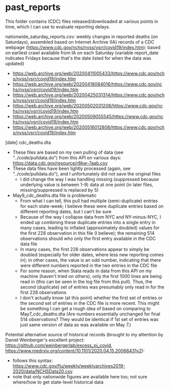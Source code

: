 # past_reports

This folder contains (CDC) files released/downloaded at various points in time, which I can use to evaluate reporting delays.

nationwide_saturday_reports.csv: weekly changes in reported deaths (on Saturdays), assembled based on Internet Archive (IA) records of a CDC webpage (https://www.cdc.gov/nchs/nvss/vsrr/covid19/index.htm); based on earliest crawl available from IA on each Saturday (variable report_date indicates Fridays because that's the date listed for when the data was updated)
* https://web.archive.org/web/20200411005433/https://www.cdc.gov/nchs/nvss/vsrr/covid19/index.htm
* https://web.archive.org/web/20200418084016/https://www.cdc.gov/nchs/nvss/vsrr/covid19/index.htm
* https://web.archive.org/web/20200425031314/https://www.cdc.gov/nchs/nvss/vsrr/covid19/index.htm
* https://web.archive.org/web/20200502031208/https://www.cdc.gov/nchs/nvss/vsrr/covid19/index.htm
* https://web.archive.org/web/20200509055545/https://www.cdc.gov/nchs/nvss/vsrr/covid19/index.htm
* https://web.archive.org/web/20200516012808/https://www.cdc.gov/nchs/nvss/vsrr/covid19/index.htm

[date] cdc_deaths.dta
* These files are based on my own pulling of data (see "../code/pulldata.do") from this API on various days: https://data.cdc.gov/resource/r8kw-7aab.csv
* These data files have been lightly processed (again, see "../code/pulldata.do"), and I unfortunately did not save the original files
  * I did change the way I was handling missing (suppressed because underlying value is between 1-9) data at one point (in later files, missing/suppressed is replaced by 5)
* May9_cdc_deaths.dta file is problematic
  * From what I can tell, this pull had multiple (semi-duplicate) entries for each state-week; I believe these were duplicate entries based on different reporting dates, but I can't be sure
  * Because of the way I collapse data from NYC and NY-minus-NYC, I ended up combining these duplicate entries into a single entry in many cases, leading to inflated (approximately doubled) values for the first 228 observation in this file (I believe); the remaining 514 observations should who only the first entry available in the CDC data file
  * In many cases, the first 228 observations appear to simply be doubled (especially for older dates, where less new reporting comes in); in other cases, the value is an odd number, indicating that there were different numbers reported in the two entries in the CDC file
  * For some reason, when Stata reads in data from this API on my machine (haven't tried on others), only the first 1000 lines are being read in (this can be seen in the log file from this pull). Thus, the second (duplicate) set of entries was presumably only read in for the first 228 observations
  * I don't actually know (at this point) whether the first set of entries or the second set of entries in the CDC file is more recent. This might be something I can get a rough idea of based on comparing to May7_cdc_deaths.dta (Are numbers essentially unchanged for final 514 observations? They would be identical if 1st set of entries was just same version of data as was available on May 7.)

Potential alternative source of historical records (brought to my attention by Daniel Weinberger's excellent project: https://github.com/weinbergerlab/excess_pi_covid, https://www.medrxiv.org/content/10.1101/2020.04.15.20066431v2):
* follows this syntax: https://www.cdc.gov/flu/weekly/weeklyarchives2019-2020/data/NCHSData20.csv
* note that only nationwide figures are available here too; not sure where/how to get state-level historical data
